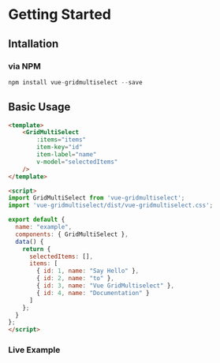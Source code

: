 # Getting Started

## Intallation

### via NPM

```js
npm install vue-gridmultiselect --save
```

## Basic Usage

```html
<template>
	<GridMultiSelect 
		:items="items" 
		item-key="id" 
		item-label="name" 
		v-model="selectedItems" 
	/>
</template>

<script>
import GridMultiSelect from 'vue-gridmultiselect';
import 'vue-gridmultiselect/dist/vue-gridmultiselect.css';

export default {
  name: "example",
  components: { GridMultiSelect },
  data() {
    return {
      selectedItems: [],
      items: [
        { id: 1, name: "Say Hello" },
        { id: 2, name: "to" },
        { id: 3, name: "Vue GridMultiselect" },
        { id: 4, name: "Documentation" }
      ]
    };
  }
};
</script>
```

### Live Example

<InitialExample />